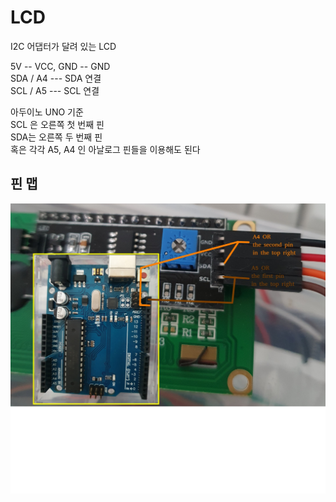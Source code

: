 # LCD
I2C 어댑터가 달려 있는 LCD 

5V -- VCC, GND -- GND   
SDA / A4 --- SDA 연결   
SCL / A5 --- SCL 연결   

아두이노 UNO 기준   
SCL 은 오른쪽 첫 번째 핀  
SDA는 오른쪽 두 번째 핀   
혹은 각각 A5, A4 인 아날로그 핀들을 이용해도 된다  

## 핀 맵 
![lcd 핀 -arduino기준](img/lcd.jpg)

